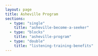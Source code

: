 ```yaml
---
layout: page
title: Asheville Program
sections:
  - type: "single"
    title: "asheville-become-a-seeker"
  - type: "blocks"
    title: "asheville-program"
  - type: "double"
    title: "listening-training-benefits"
---
```

